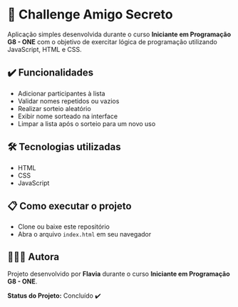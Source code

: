# 🎁 Challenge Amigo Secreto

Aplicação simples desenvolvida durante o curso **Iniciante em Programação G8 - ONE** com o objetivo de exercitar lógica de programação utilizando JavaScript, HTML e CSS. 

## ✔️ Funcionalidades

- Adicionar participantes à lista
- Validar nomes repetidos ou vazios
- Realizar sorteio aleatório
- Exibir nome sorteado na interface
- Limpar a lista após o sorteio para um novo uso

## 🛠️ Tecnologias utilizadas

- HTML
- CSS
- JavaScript

## 📋 Como executar o projeto

- Clone ou baixe este repositório
- Abra o arquivo `index.html` em seu navegador

## 👩🏻‍💻 Autora

Projeto desenvolvido por **Flavia** durante o curso **Iniciante em Programação G8 - ONE**.

**Status do Projeto:** Concluído ✔️
